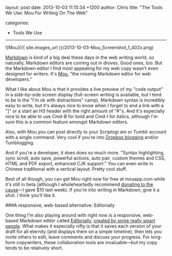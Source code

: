 layout: post
date: 2013-10-03 11:15:34 +1200
author: Chris
title: "The Tools We Use: Mou For Writing On The Web"

categories:
  - Tools We Use

----

![Mou]({{ site.images_url }}/2013-10-03-Mou_Screenshot_1_402x.png)

<!-- excerpt -->

[Markdown][1] is kind of a big deal these days in the web writing world, so naturally, Markdown editors are coming out in droves. Good ones, too. But the Markdown editor I find most appealing for my web copy wasn't even designed for writers. It's [Mou][2], "the missing Markdown editor for web developers."

<!-- /excerpt -->

What I like about Mou is that it provides a live preview of my "code output" in a side-by-side screen display (full-screen writing is available, but I tend to be in the "I'm ok with distractions" camp). Markdown syntax is incredibly easy to write, but it's always nice to know when I forget to end a link with a "]" or a start an H3 header with the right amount of "#"s. And it's especially nice to be able to use Cmd-B for bold and Cmd-I for italics, although I'm sure this is a common feature amongst Markdown editors.

Also, with Mou you can post directly to your Scriptogr.am or Tumblr account with a single command. Very cool if you're into [Dropbox blogging][6] and/or Tumblogging. 

And if you're a developer, it does does so much more. "Syntax highlighting, sync scroll, auto save, powerful actions, auto pair, custom themes and CSS, HTML and PDF export, enhanced CJK support." You can even write in Chinese traditional with a vertical layout. Pretty cool stuff.

Best of all though, you can get Mou right now for free at mouapp.com while it's still in beta (although I wholeheartedly recommend [donating to the cause][3]—I gave $10 last week). If you're into writing in Markdown, give it a shot. I think you'll like it.

###A responsive, web-based alternative: Editorially

One thing I'm also playing around with right now is a responsive, web-based Markdown editor called [Editorially][4], [created by some really smart people][5]. What makes it especially nifty is that it saves each version of your draft for all eternity (and displays them on a simple timeline), then lets you invite others to edit, leave comments and discuss your progress. For long-form copywriters, these collaboration tools are invaluable—but my copy tends to be relatively short. 

[1]: http://daringfireball.net/projects/markdown/
[2]: http://mouapp.com/
[3]: http://mouapp.com/donate/
[4]: http://editorially.com/
[5]: http://aworkinglibrary.com/library/archives/editorially/
[6]: https://iwantmyname.com/blog/2013/09/own-your-content-the-rise-of-dropbox-blogging.html
